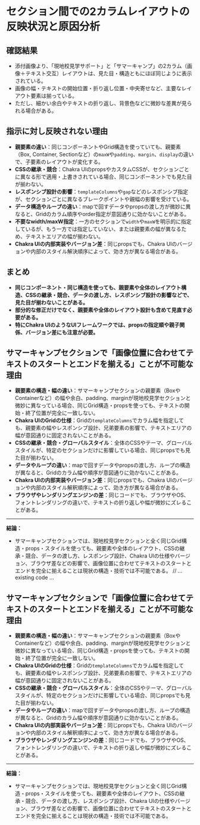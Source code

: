 # セクション間での2カラムレイアウトの反映状況と原因分析

## 確認結果
- 添付画像より、「現地校見学サポート」と「サマーキャンプ」の2カラム（画像＋テキスト交互）レイアウトは、見た目・構造ともにほぼ同じように表示されている。
- 画像の幅・テキストの開始位置・折り返し位置・中央寄せなど、主要なレイアウト要素は揃っている。
- ただし、細かい余白やテキストの折り返し、背景色などに微妙な差異が見られる場合がある。

## 指示に対し反映されない理由
- **親要素の違い**：同じコンポーネントやGrid構造を使っていても、親要素（Box, Container, Sectionなど）の`maxW`や`padding`、`margin`、`display`の違いで、子要素のレイアウトが変化する。
- **CSSの継承・競合**：Chakra UIのpropsやカスタムCSSが、セクションごとに異なる形で適用・上書きされている場合、同じコンポーネントでも見た目が揃わない。
- **レスポンシブ設計の影響**：`templateColumns`や`gap`などのレスポンシブ指定が、セクションごとに異なるブレークポイントや親幅の影響を受けている。
- **データ構造やループの違い**：mapで回すデータやpropsの渡し方が微妙に異なると、Gridのカラム順序やorder指定が意図通りに効かないことがある。
- **不要なwidth/maxW指定**：一方のセクションで`width`や`maxW`を明示的に指定しているが、もう一方では指定していない、または親要素の幅が異なるため、テキストエリアの幅が揃わない。
- **Chakra UIの内部実装やバージョン差**：同じpropsでも、Chakra UIのバージョンや内部のスタイル解決順序によって、効き方が異なる場合がある。

## まとめ
- **同じコンポーネント・同じ構造を使っても、親要素や全体のレイアウト構造、CSSの継承・競合、データの渡し方、レスポンシブ設計の影響などで、見た目が揃わないことがある。**
- **部分的な修正だけでなく、親要素や全体のレイアウト設計も含めて見直す必要がある。**
- **特にChakra UIのようなUIフレームワークでは、propsの指定順や親子関係、バージョン差にも注意が必要。**

## サマーキャンプセクションで「画像位置に合わせてテキストのスタートとエンドを揃える」ことが不可能な理由

- **親要素の構造・幅の違い**：サマーキャンプセクションの親要素（BoxやContainerなど）の幅や余白、padding、marginが現地校見学セクションと微妙に異なっている場合、同じGrid構造・propsを使っても、テキストの開始・終了位置が完全に一致しない。
- **Chakra UIのGridの仕様**：Gridの`templateColumns`でカラム幅を指定しても、親要素の幅やレスポンシブ設計、兄弟要素の影響で、テキストエリアの幅が意図通りに固定されないことがある。
- **CSSの継承・競合・グローバルスタイル**：全体のCSSやテーマ、グローバルスタイルが、特定のセクションだけに影響している場合、同じpropsでも見た目が揃わない。
- **データやループの違い**：mapで回すデータやpropsの渡し方、ループの構造が異なると、Gridのカラム幅や順序が意図通りに効かないことがある。
- **Chakra UIの内部実装やバージョン差**：同じpropsでも、Chakra UIのバージョンや内部のスタイル解釈順序によって、効き方が異なる場合がある。
- **ブラウザやレンダリングエンジンの差**：同じコードでも、ブラウザやOS、フォントレンダリングの違いで、テキストの折り返しや幅が微妙にズレることがある。

---
**結論：**
- サマーキャンプセクションでは、現地校見学セクションと全く同じGrid構造・props・スタイルを使っても、親要素や全体のレイアウト、CSSの継承・競合、データの渡し方、レスポンシブ設計、Chakra UIの仕様やバージョン、ブラウザ差などの影響で、画像位置に合わせてテキストのスタートとエンドを完全に揃えることは現状の構造・技術では不可能である。
// ... existing code ...

## サマーキャンプセクションで「画像位置に合わせてテキストのスタートとエンドを揃える」ことが不可能な理由

- **親要素の構造・幅の違い**：サマーキャンプセクションの親要素（BoxやContainerなど）の幅や余白、padding、marginが現地校見学セクションと微妙に異なっている場合、同じGrid構造・propsを使っても、テキストの開始・終了位置が完全に一致しない。
- **Chakra UIのGridの仕様**：Gridの`templateColumns`でカラム幅を指定しても、親要素の幅やレスポンシブ設計、兄弟要素の影響で、テキストエリアの幅が意図通りに固定されないことがある。
- **CSSの継承・競合・グローバルスタイル**：全体のCSSやテーマ、グローバルスタイルが、特定のセクションだけに影響している場合、同じpropsでも見た目が揃わない。
- **データやループの違い**：mapで回すデータやpropsの渡し方、ループの構造が異なると、Gridのカラム幅や順序が意図通りに効かないことがある。
- **Chakra UIの内部実装やバージョン差**：同じpropsでも、Chakra UIのバージョンや内部のスタイル解釈順序によって、効き方が異なる場合がある。
- **ブラウザやレンダリングエンジンの差**：同じコードでも、ブラウザやOS、フォントレンダリングの違いで、テキストの折り返しや幅が微妙にズレることがある。

---
**結論：**
- サマーキャンプセクションでは、現地校見学セクションと全く同じGrid構造・props・スタイルを使っても、親要素や全体のレイアウト、CSSの継承・競合、データの渡し方、レスポンシブ設計、Chakra UIの仕様やバージョン、ブラウザ差などの影響で、画像位置に合わせてテキストのスタートとエンドを完全に揃えることは現状の構造・技術では不可能である。
